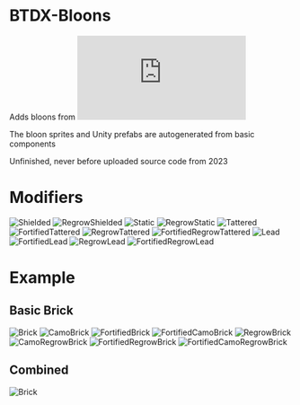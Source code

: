# BTDX-Bloons

Adds bloons from ![BTDX](https://www.ramafparty.com/btdx.html)

The bloon sprites and Unity prefabs are autogenerated from basic components

Unfinished, never before uploaded source code from 2023

# Modifiers
![Shielded](https://github.com/Baydock/BTDX-Bloons/assets/150470953/8c1c47ad-0f36-4b6f-9029-675e2bf3eab9)
![RegrowShielded](https://github.com/Baydock/BTDX-Bloons/assets/150470953/5e0fdfbf-6a4d-4f53-8726-f650b49b7ac0)
![Static](https://github.com/Baydock/BTDX-Bloons/assets/150470953/64234cd3-7de7-43f7-a858-395aba960cd7)
![RegrowStatic](https://github.com/Baydock/BTDX-Bloons/assets/150470953/7d7d4935-7e98-4e29-a7fd-4e3ccb656633)
![Tattered](https://github.com/Baydock/BTDX-Bloons/assets/150470953/85839fe1-cef6-48d1-8af9-e1d7c275a47b)
![FortifiedTattered](https://github.com/Baydock/BTDX-Bloons/assets/150470953/df7677e4-58ee-4a1d-a971-c107f0781651)
![RegrowTattered](https://github.com/Baydock/BTDX-Bloons/assets/150470953/91a2cd45-13f9-4021-9f08-2bda28bd29db)
![FortifiedRegrowTattered](https://github.com/Baydock/BTDX-Bloons/assets/150470953/8e9ec43b-16ec-4ba5-a374-1d1f2e35b046)
![Lead](https://github.com/Baydock/BTDX-Bloons/assets/150470953/6d143395-c091-46dd-af88-ca27527f64b0)
![FortifiedLead](https://github.com/Baydock/BTDX-Bloons/assets/150470953/eab6ca36-76ef-4792-91f8-68b6fd164cd1)
![RegrowLead](https://github.com/Baydock/BTDX-Bloons/assets/150470953/d7e5fe5e-1101-4a6c-a21d-b68edddd161c)
![FortifiedRegrowLead](https://github.com/Baydock/BTDX-Bloons/assets/150470953/75586a09-e78a-48d7-aa66-6b8fee6bb2c6)

# Example
## Basic Brick
![Brick](https://github.com/Baydock/BTDX-Bloons/assets/150470953/ccf34abe-7fce-43bd-9dc9-51f00f747329)
![CamoBrick](https://github.com/Baydock/BTDX-Bloons/assets/150470953/e59eb0d2-3df8-4d2f-bb85-f651f7fe0682)
![FortifiedBrick](https://github.com/Baydock/BTDX-Bloons/assets/150470953/31ebad49-b658-47c6-9508-0f0f7f3157e0)
![FortifiedCamoBrick](https://github.com/Baydock/BTDX-Bloons/assets/150470953/419bcf39-e23f-472f-9d2b-47ef730ea292)
![RegrowBrick](https://github.com/Baydock/BTDX-Bloons/assets/150470953/beae26b6-55c3-4e22-a919-4764b34cf07c)
![CamoRegrowBrick](https://github.com/Baydock/BTDX-Bloons/assets/150470953/323f021b-7e46-45eb-ac8b-4fdbae7eccd0)
![FortifiedRegrowBrick](https://github.com/Baydock/BTDX-Bloons/assets/150470953/8e0f9792-90c4-4f7a-b4f1-e10fc0ecc386)
![FortifiedCamoRegrowBrick](https://github.com/Baydock/BTDX-Bloons/assets/150470953/e1be355b-2ba6-4191-adfb-17988507ac04)

## Combined
![Brick](https://github.com/Baydock/BTDX-Bloons/assets/150470953/2598de1e-e7f6-4ad1-a098-96a9fd6da351)
